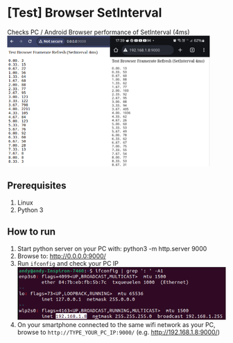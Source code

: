 # [Test] Browser SetInterval
Checks PC / Android Browser performance of SetInterval (4ms)
<img src="pc.png" height=300><img src="android.jpg" width=230 height=300 style="object-fit:cover;object-position:top">


## Prerequisites
1. Linux
1. Python 3

## How to run
1. Start python server on your PC with: python3 -m http.server 9000
1. Browse to: http://0.0.0.0:9000/
1. Run `ifconfig` and check your PC IP
   ![alt text](../docs/image.png)
1. On your smartphone connected to the same wifi network as your PC, browse to `http://TYPE_YOUR_PC_IP:9000/` (e.g. http://192.168.1.8:9000/)